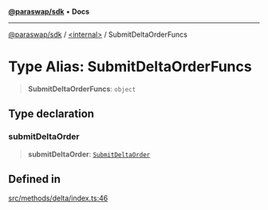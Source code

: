 [**@paraswap/sdk**](../../README.md) • **Docs**

***

[@paraswap/sdk](../../globals.md) / [\<internal\>](../README.md) / SubmitDeltaOrderFuncs

# Type Alias: SubmitDeltaOrderFuncs

> **SubmitDeltaOrderFuncs**: `object`

## Type declaration

### submitDeltaOrder

> **submitDeltaOrder**: [`SubmitDeltaOrder`](SubmitDeltaOrder.md)

## Defined in

[src/methods/delta/index.ts:46](https://github.com/paraswap/paraswap-sdk/blob/master/src/methods/delta/index.ts#L46)
